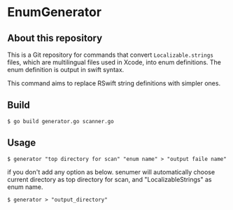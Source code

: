 # EnumGenerator



## About this repository

This is a Git repository for commands that convert `Localizable.strings` files, which are multilingual files used in Xcode, into enum definitions. The enum definition is output in swift syntax.

This command aims to replace RSwift string definitions with simpler ones.



## Build 

```
$ go build generator.go scanner.go
```

## Usage

```
$ generator "top directory for scan" "enum name" > "output faile name"
```

if you don't add any option as below. senumer will automatically choose current directory as top directory for scan, and "LocalizableStrings" as enum name.

```
$ generator > "output_directory"
```




